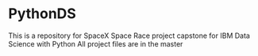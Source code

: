 # PythonDS
This is a repository for SpaceX Space Race project capstone for IBM Data Science with Python
All project files are in the master
